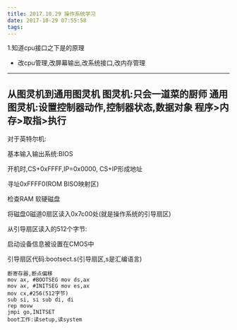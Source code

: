 ```yaml
---
title: 2017.10.29 操作系统学习
date: 2017-10-29 07:55:58
tags:
---
```

1.知道cpu接口之下是的原理
- 改cpu管理,改屏幕输出,改系统接口,改内存管理
---
从图灵机到通用图灵机
图灵机:只会一道菜的厨师
通用图灵机:设置控制器动作,控制器状态,数据对象
程序>内存>取指>执行
---
对于英特尔机:

基本输入输出系统:BIOS

开机时,CS+0xFFFF,IP=0x0000, CS+IP形成地址

寻址0xFFFF0(ROM BISO映射区)

检查RAM 软硬磁盘

将磁盘0磁道0扇区读入0x7c00处(就是操作系统的引导扇区)

从引导扇区读入的512个字节:

启动设备信息被设置在CMOS中

引导扇区代码:bootsect.s(引导扇区,s是汇编语言)
```
断寄存器,断点偏移
mov ax, #BOOTSEG mov ds,ax
mov ax, #INITSEG mov es,ax
mov cx,#256(512字节)
sub si, si sub di, di
rep movw
jmpi go,INITSET
boot工作:读setup,读system
```
